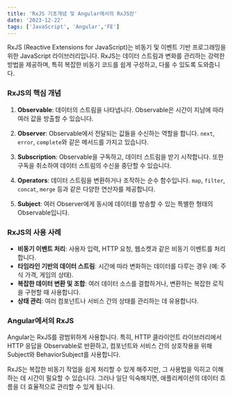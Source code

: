 ```yaml
---
title: 'RxJS 기초개념 및 Angular에서의 RxJS란'
date: '2023-12-22'
tags: ['JavaScript', 'Angular','FE']
---
```


RxJS (Reactive Extensions for JavaScript)는 비동기 및 이벤트 기반 프로그래밍을 위한 JavaScript 라이브러리입니다. RxJS는 데이터 스트림과 변화를 관리하는 강력한 방법을 제공하며, 특히 복잡한 비동기 코드를 쉽게 구성하고, 다룰 수 있도록 도와줍니다.


### RxJS의 핵심 개념

1. **Observable**: 데이터의 스트림을 나타냅니다. Observable은 시간이 지남에 따라 여러 값을 방출할 수 있습니다.

2. **Observer**: Observable에서 전달되는 값들을 수신하는 역할을 합니다. `next`, `error`, `complete`와 같은 메서드를 가지고 있습니다.

3. **Subscription**: Observable을 구독하고, 데이터 스트림을 받기 시작합니다. 또한 구독을 취소하여 데이터 스트림의 수신을 중단할 수 있습니다.

4. **Operators**: 데이터 스트림을 변환하거나 조작하는 순수 함수입니다. `map`, `filter`, `concat`, `merge` 등과 같은 다양한 연산자를 제공합니다.

5. **Subject**: 여러 Observer에게 동시에 데이터를 방송할 수 있는 특별한 형태의 Observable입니다.

### RxJS의 사용 사례

- **비동기 이벤트 처리**: 사용자 입력, HTTP 요청, 웹소켓과 같은 비동기 이벤트를 처리합니다.
- **타임라인 기반의 데이터 스트림**: 시간에 따라 변화하는 데이터를 다루는 경우 (예: 주식 가격, 게임의 상태).
- **복잡한 데이터 변환 및 조합**: 여러 데이터 소스를 결합하거나, 변환하는 복잡한 로직을 구현할 때 사용합니다.
- **상태 관리**: 여러 컴포넌트나 서비스 간의 상태를 관리하는 데 유용합니다.

### Angular에서의 RxJS

Angular는 RxJS를 광범위하게 사용합니다. 특히, HTTP 클라이언트 라이브러리에서 HTTP 응답을 Observable로 반환하고, 컴포넌트와 서비스 간의 상호작용을 위해 Subject와 BehaviorSubject를 사용합니다.

RxJS는 복잡한 비동기 작업을 쉽게 처리할 수 있게 해주지만, 그 사용법을 익히고 이해하는 데 시간이 필요할 수 있습니다. 그러나 일단 익숙해지면, 애플리케이션의 데이터 흐름을 더 효율적으로 관리할 수 있게 됩니다.